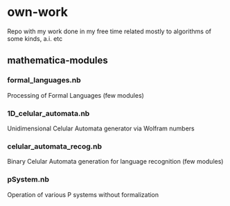 # own-work
Repo with my work done in my free time related mostly to algorithms of some kinds, a.i. etc

## mathematica-modules
### formal_languages.nb
Processing of Formal Languages (few modules)
### 1D_celular_automata.nb
Unidimensional Celular Automata generator via Wolfram numbers
### celular_automata_recog.nb
Binary Celular Automata generation for language recognition (few modules)
### pSystem.nb
Operation of various P systems without formalization

##